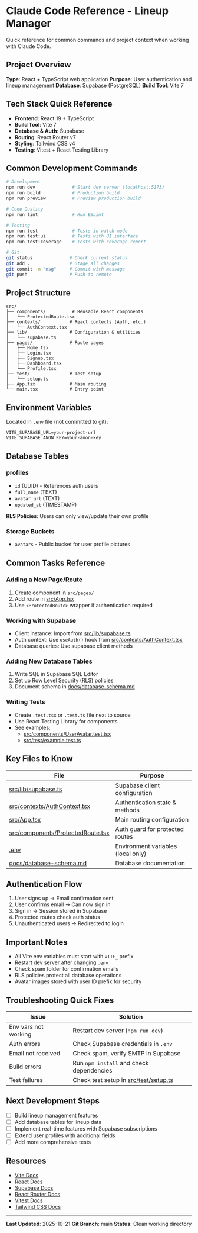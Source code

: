 # Claude Code Reference - Lineup Manager

Quick reference for common commands and project context when working with Claude Code.

## Project Overview

**Type**: React + TypeScript web application
**Purpose**: User authentication and lineup management
**Database**: Supabase (PostgreSQL)
**Build Tool**: Vite 7

## Tech Stack Quick Reference

- **Frontend**: React 19 + TypeScript
- **Build Tool**: Vite 7
- **Database & Auth**: Supabase
- **Routing**: React Router v7
- **Styling**: Tailwind CSS v4
- **Testing**: Vitest + React Testing Library

## Common Development Commands

```bash
# Development
npm run dev              # Start dev server (localhost:5173)
npm run build            # Production build
npm run preview          # Preview production build

# Code Quality
npm run lint             # Run ESLint

# Testing
npm run test             # Tests in watch mode
npm run test:ui          # Tests with UI interface
npm run test:coverage    # Tests with coverage report

# Git
git status              # Check current status
git add .               # Stage all changes
git commit -m "msg"     # Commit with message
git push                # Push to remote
```

## Project Structure

```
src/
├── components/          # Reusable React components
│   └── ProtectedRoute.tsx
├── contexts/           # React contexts (Auth, etc.)
│   └── AuthContext.tsx
├── lib/                # Configuration & utilities
│   └── supabase.ts
├── pages/              # Route pages
│   ├── Home.tsx
│   ├── Login.tsx
│   ├── Signup.tsx
│   ├── Dashboard.tsx
│   └── Profile.tsx
├── test/               # Test setup
│   └── setup.ts
├── App.tsx             # Main routing
└── main.tsx            # Entry point
```

## Environment Variables

Located in `.env` file (not committed to git):

```env
VITE_SUPABASE_URL=your-project-url
VITE_SUPABASE_ANON_KEY=your-anon-key
```

## Database Tables

### profiles
- `id` (UUID) - References auth.users
- `full_name` (TEXT)
- `avatar_url` (TEXT)
- `updated_at` (TIMESTAMP)

**RLS Policies**: Users can only view/update their own profile

### Storage Buckets
- `avatars` - Public bucket for user profile pictures

## Common Tasks Reference

### Adding a New Page/Route
1. Create component in `src/pages/`
2. Add route in [src/App.tsx](src/App.tsx)
3. Use `<ProtectedRoute>` wrapper if authentication required

### Working with Supabase
- Client instance: Import from [src/lib/supabase.ts](src/lib/supabase.ts)
- Auth context: Use `useAuth()` hook from [src/contexts/AuthContext.tsx](src/contexts/AuthContext.tsx)
- Database queries: Use supabase client methods

### Adding New Database Tables
1. Write SQL in Supabase SQL Editor
2. Set up Row Level Security (RLS) policies
3. Document schema in [docs/database-schema.md](docs/database-schema.md)

### Writing Tests
- Create `.test.tsx` or `.test.ts` file next to source
- Use React Testing Library for components
- See examples:
  - [src/components/UserAvatar.test.tsx](src/components/UserAvatar.test.tsx)
  - [src/test/example.test.ts](src/test/example.test.ts)

## Key Files to Know

| File | Purpose |
|------|---------|
| [src/lib/supabase.ts](src/lib/supabase.ts) | Supabase client configuration |
| [src/contexts/AuthContext.tsx](src/contexts/AuthContext.tsx) | Authentication state & methods |
| [src/App.tsx](src/App.tsx) | Main routing configuration |
| [src/components/ProtectedRoute.tsx](src/components/ProtectedRoute.tsx) | Auth guard for protected routes |
| [.env](.env) | Environment variables (local only) |
| [docs/database-schema.md](docs/database-schema.md) | Database documentation |

## Authentication Flow

1. User signs up → Email confirmation sent
2. User confirms email → Can now sign in
3. Sign in → Session stored in Supabase
4. Protected routes check auth status
5. Unauthenticated users → Redirected to login

## Important Notes

- All Vite env variables must start with `VITE_` prefix
- Restart dev server after changing `.env`
- Check spam folder for confirmation emails
- RLS policies protect all database operations
- Avatar images stored with user ID prefix for security

## Troubleshooting Quick Fixes

| Issue | Solution |
|-------|----------|
| Env vars not working | Restart dev server (`npm run dev`) |
| Auth errors | Check Supabase credentials in `.env` |
| Email not received | Check spam, verify SMTP in Supabase |
| Build errors | Run `npm install` and check dependencies |
| Test failures | Check test setup in [src/test/setup.ts](src/test/setup.ts) |

## Next Development Steps

- [ ] Build lineup management features
- [ ] Add database tables for lineup data
- [ ] Implement real-time features with Supabase subscriptions
- [ ] Extend user profiles with additional fields
- [ ] Add more comprehensive tests

## Resources

- [Vite Docs](https://vite.dev)
- [React Docs](https://react.dev)
- [Supabase Docs](https://supabase.com/docs)
- [React Router Docs](https://reactrouter.com)
- [Vitest Docs](https://vitest.dev)
- [Tailwind CSS Docs](https://tailwindcss.com/docs)

---

**Last Updated**: 2025-10-21
**Git Branch**: main
**Status**: Clean working directory
